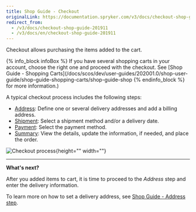 ```yaml
---
title: Shop Guide - Checkout
originalLink: https://documentation.spryker.com/v3/docs/checkout-shop-guide-201911
redirect_from:
  - /v3/docs/checkout-shop-guide-201911
  - /v3/docs/en/checkout-shop-guide-201911
---
```


Checkout allows purchasing the items added to the cart.

{% info_block infoBox %}
If you have several shopping carts in your account, choose the right one and proceed with the checkout. See [Shop Guide - Shopping Carts](/docs/scos/dev/user-guides/202001.0/shop-user-guide/shop-guide-shopping-carts/shop-guide-shop
{% endinfo_block %} for more information.)

A typical checkout process includes the following steps:

* [Address](/docs/scos/dev/user-guides/202001.0/shop-user-guide/shop-guide-checkout/address-step-sh): Define one or several delivery addresses and add a billing address.
* [Shipment](/docs/scos/dev/user-guides/202001.0/shop-user-guide/shop-guide-checkout/shipment-step-s): Select a shipment method and/or a delivery date.
* [Payment](/docs/scos/dev/user-guides/201907.0/shop-user-guide/checkout/payment-step-sh): Select the payment method.
* [Summary](/docs/scos/dev/user-guides/201907.0/shop-user-guide/checkout/summary-step-sh): View the details, update the information, if needed, and place the order.

![Checkout process](https://spryker.s3.eu-central-1.amazonaws.com/docs/User+Guides/Shop+User+Guides/Checkout/split-delivery-checkout.gif){height="" width=""}
***
**What's next?**

After you added items to cart, it is time to proceed to the *Address* step and enter the delivery information.

To learn more on how to set a delivery address, see [Shop Guide - Address step](/docs/scos/dev/user-guides/202001.0/shop-user-guide/shop-guide-checkout/address-step-sh).
